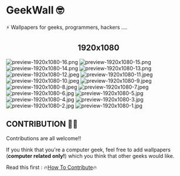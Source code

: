 # GeekWall 🤓
⚡ Wallpapers for geeks, programmers, hackers ....

## <div align="center">1920x1080</div>
![preview-1920x1080-16.png](1920x1080/16_1920x1080.png?raw=true)
![preview-1920x1080-15.png](1920x1080/15_1920x1080.png?raw=true)
![preview-1920x1080-14.png](1920x1080/14_1920x1080.png?raw=true)
![preview-1920x1080-13.png](1920x1080/13_1920x1080.png?raw=true)
![preview-1920x1080-12.jpeg](1920x1080/12_1920x1080.jpeg?raw=true)
![preview-1920x1080-11.jpeg](1920x1080/11_1920x1080.jpeg?raw=true)
![preview-1920x1080-10.jpeg](1920x1080/10_1920x1080.jpeg?raw=true)
![preview-1920x1080-9.jpeg](1920x1080/9_1920x1080.jpeg?raw=true)
![preview-1920x1080-8.jpeg](1920x1080/8_1920x1080.jpeg?raw=true)
![preview-1920x1080-7.jpeg](1920x1080/7_1920x1080.jpeg?raw=true)
![preview-1920x1080-6.jpg](1920x1080/6_1920x1080.jpg?raw=true)
![preview-1920x1080-5.jpg](1920x1080/5_1920x1080.jpg?raw=true)
![preview-1920x1080-4.jpg](1920x1080/4_1920x1080.jpg?raw=true)
![preview-1920x1080-3.jpg](1920x1080/3_1920x1080.jpg?raw=true)
![preview-1920x1080-2.jpg](1920x1080/2_1920x1080.jpg?raw=true)
![preview-1920x1080-1.jpg](1920x1080/1_1920x1080.jpg?raw=true)

## CONTRIBUTION 🤝🏼
Contributions are all welcome!!<br>

If you think that you're a computer geek, feel free to add wallpapers (<b>computer related only!</b>) which you think that other geeks would like.

Read this first : 🔥[How To Contribute](./CONTRIBUTION.md)🔥
